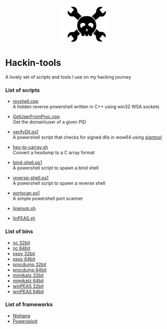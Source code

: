 <p align="center">
  <img src="https://github.com/lorenzoinvidia/Hackin-tools/blob/master/src/hack.png" alt="hack" width="150" />
</p>

# Hackin-tools
A lovely set of scripts and tools I use on my hacking journey 

### List of scripts

* [revshell.cpp](https://raw.githubusercontent.com/lorenzoinvidia/Hackin-tools/master/revshell.cpp)  
     A hidden reverse powershell written in C++ using win32 WSA sockets

* [GetUserFromProc.cpp](https://raw.githubusercontent.com/lorenzoinvidia/Hackin-tools/master/GetUserFromProc.cpp)  
    Get the domain\user of a given PID 

* [verifyDll.ps1](https://raw.githubusercontent.com/lorenzoinvidia/Hackin-tools/master/verifyDll.ps1)  
    A powershell script that checks for signed dlls in wow64 using [signtool](https://docs.microsoft.com/en-us/dotnet/framework/tools/signtool-exe)

* [hex-to-carray.sh](https://raw.githubusercontent.com/lorenzoinvidia/Hackin-tools/master/hex-to-carray.sh)  
    Convert a hexdump to a C array format

* [bind-shell.ps1](https://raw.githubusercontent.com/lorenzoinvidia/Hackin-tools/master/bind-shell.ps1)  
    A powershell script to spawn a bind shell

* [reverse-shell.ps1](https://raw.githubusercontent.com/lorenzoinvidia/Hackin-tools/master/reverse-shell.ps1)  
    A powershell script to spawn a reverse shell

* [portscan.ps1](https://raw.githubusercontent.com/lorenzoinvidia/Hackin-tools/master/reverse-shell.ps1)  
    A simple powershell port scanner

* [linenum.sh](https://raw.githubusercontent.com/rebootuser/LinEnum/master/LinEnum.sh)

* [linPEAS.sh](https://raw.githubusercontent.com/carlospolop/privilege-escalation-awesome-scripts-suite/master/linPEAS/linpeas.sh)
### List of bins

* [nc 32bit](https://github.com/lorenzoinvidia/Hackin-tools/blob/master/bins/nc32.exe?raw=true)
* [nc 64bit](https://github.com/lorenzoinvidia/Hackin-tools/blob/master/bins/nc64.exe?raw=true)
* [pspy 32bit](https://github.com/lorenzoinvidia/Hackin-tools/blob/master/bins/pspy32s?raw=true)
* [pspy 64bit](https://github.com/lorenzoinvidia/Hackin-tools/blob/master/bins/pspy64s?raw=true)
* [procdump 32bit](https://github.com/lorenzoinvidia/Hackin-tools/blob/master/bins/procdump32.exe?raw=true)
* [procdump 64bit](https://github.com/lorenzoinvidia/Hackin-tools/blob/master/bins/procdump64.exe?raw=true)
* [mimikatz 32bit](https://github.com/lorenzoinvidia/Hackin-tools/blob/master/bins/mimikatz32.exe?raw=true)
* [mimikatz 64bit](https://github.com/lorenzoinvidia/Hackin-tools/blob/master/bins/mimikatz64.exe?raw=true)
* [winPEAS 32bit](https://github.com/carlospolop/privilege-escalation-awesome-scripts-suite/blob/master/winPEAS/winPEASexe/winPEAS/bin/x86/Release/winPEAS.exe?raw=true)
* [winPEAS 64bit](https://github.com/carlospolop/privilege-escalation-awesome-scripts-suite/blob/master/winPEAS/winPEASexe/winPEAS/bin/x64/Release/winPEAS.exe?raw=true)

### List of frameworks
* [Nishang](https://github.com/samratashok/nishang/archive/master.zip)
* [Powersploit](https://github.com/PowerShellMafia/PowerSploit/archive/master.zip)
